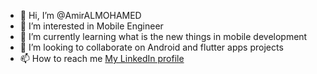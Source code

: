 - 👋 Hi, I’m @AmirALMOHAMED
- 👀 I’m interested in Mobile Engineer
- 🌱 I’m currently learning what is the new things in mobile development
- 💞️ I’m looking to collaborate on Android and flutter apps projects
- 📫 How to reach me [My LinkedIn profile](https://www.linkedin.com/in/amir-almohamed-58717383/)

<!---
AmirALMOHAMED/AmirALMOHAMED is a ✨ special ✨ repository because its `README.md` (this file) appears on your GitHub profile.
You can click the Preview link to take a look at your changes.
--->
